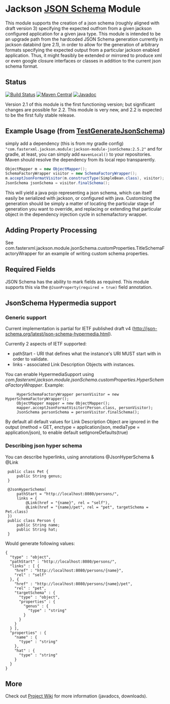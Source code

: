 # Jackson [JSON Schema](http://json-schema.org/) Module

This module supports the creation of a json schema (roughly aligned with draft version 3) specifying the expected outfrom from a given jackson configured application for a given java type.
This module is intended to be an upgrade path from the hardcoded JSON Schema generation 
currently in jackson databind (pre 2.1), in order to allow for the generation of arbitrary formats specifying the expected output from a particular jackson enabled application. Thus, it might feasibly be extended or mirrored to produce xml or even google closure interfaces or classes in addition to the current json schema format. 

## Status

[![Build Status](https://travis-ci.org/FasterXML/jackson-module-jsonSchema.svg)](https://travis-ci.org/FasterXML/jackson-module-jsonSchema)
[![Maven Central](https://maven-badges.herokuapp.com/maven-central/com.fasterxml.jackson.module/jackson-module-jsonSchema/badge.svg)](https://maven-badges.herokuapp.com/maven-central/com.fasterxml.jackson.module/jackson-module-jsonSchema/)
[![Javadoc](https://javadoc-emblem.rhcloud.com/doc/com.fasterxml.jackson.module/jackson-module-jsonSchema/badge.svg)](http://www.javadoc.io/doc/com.fasterxml.jackson.module/jackson-module-jsonSchema)

Version 2.1 of this module is the first functioning version; but significant changes are possible for 2.2.
This module is very new, and 2.2 is expected to be the first fully stable release.

## Example Usage (from [TestGenerateJsonSchema](https://github.com/FasterXML/jackson-module-jsonSchema/blob/master/src/test/java/com/fasterxml/jackson/module/jsonSchema/TestGenerateJsonSchema.java#L136))

simply add a dependency (this is from my gradle config)
`"com.fasterxml.jackson.module:jackson-module-jsonSchema:2.5.2"`
and for gradle, at least, you can simply add `mavenLocal()` to your repositories. 
Maven should resolve the dependency from its local repo transparently.

```java
ObjectMapper m = new ObjectMapper();
SchemaFactoryWrapper visitor = new SchemaFactoryWrapper();
m.acceptJsonFormatVisitor(m.constructType(SimpleBean.class), visitor);
JsonSchema jsonSchema = visitor.finalSchema();
```

This will yield a java pojo representing a json schema, which can itself easily be serialized with jackson, or configured with java. Customizing the generation should be simply a matter of locating the particular stage of generation you want to override, and replacing or extending that particular object in the dependency injection cycle in schemafactory wrapper.

## Adding Property Processing

See com.fasterxml.jackson.module.jsonSchema.customProperties.TitleSchemaFactoryWrapper for an example of writing custom schema properties.

## Required Fields

JSON Schema has the ability to mark fields as required. This module supports this via the `@JsonProperty(required = true)` field annotation.

## JsonSchema Hypermedia support
### Generic support
Current implementation is partial for IETF published draft v4 (http://json-schema.org/latest/json-schema-hypermedia.html).

Currently 2 aspects of IETF supported:
* pathStart - URI that defines what the instance's URI MUST start with in order to validate.
* links - associated Link Description Objects with instances.

You can enable HypermediaSupport using _com.fasterxml.jackson.module.jsonSchema.customProperties.HyperSchemaFactoryWrapper_.
Example:

         HyperSchemaFactoryWrapper personVisitor = new HyperSchemaFactoryWrapper();
         ObjectMapper mapper = new ObjectMapper();
         mapper.acceptJsonFormatVisitor(Person.class, personVisitor);
         JsonSchema personSchema = personVisitor.finalSchema();

By default all default values for Link Description Object are ignored in the output (method = GET, enctype = application/json, mediaType = application/json), to enable default setIgnoreDefaults(true)



### Describing json hyper schema

You can describe hyperlinks, using annotations @JsonHyperSchema & @Link

     public class Pet {
         public String genus;
     }

     @JsonHyperSchema(
         pathStart = "http://localhost:8080/persons/",
         links = {
             @Link(href = "{name}", rel = "self"),
             @Link(href = "{name}/pet", rel = "pet", targetSchema = Pet.class)
     })
     public class Person {
         public String name;
         public String hat;
     }

Would generate following values:

    {
      "type" : "object",
      "pathStart" : "http://localhost:8080/persons/",
      "links" : [ {
        "href" : "http://localhost:8080/persons/{name}",
        "rel" : "self"
      }, {
        "href" : "http://localhost:8080/persons/{name}/pet",
        "rel" : "pet",
        "targetSchema" : {
          "type" : "object",
          "properties" : {
            "genus" : {
              "type" : "string"
            }
          }
        }
      } ],
      "properties" : {
        "name" : {
          "type" : "string"
        },
        "hat" : {
          "type" : "string"
        }
      }
    }

## More

Check out [Project Wiki](http://github.com/FasterXML/jackson-module-jsonSchema/wiki) for more information (javadocs, downloads).
